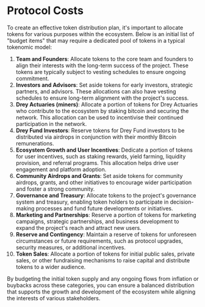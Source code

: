 # Protocol Costs

To create an effective token distribution plan, it's important to allocate tokens for various purposes within the ecosystem. Below is an initial list of "budget items" that may require a dedicated pool of tokens in a typical tokenomic model:

1. **Team and Founders**: Allocate tokens to the core team and founders to align their interests with the long-term success of the project. These tokens are typically subject to vesting schedules to ensure ongoing commitment.
2. **Investors and Advisors**: Set aside tokens for early investors, strategic partners, and advisors. These allocations can also have vesting schedules to ensure long-term alignment with the project's success.
3. **Drey Actuaries (miners)**: Allocate a portion of tokens for Drey Actuaries who contribute to the ecosystem by staking bitcoin and securing the network. This allocation can be used to incentivise their continued participation in the network.
4. **Drey Fund Investors**: Reserve tokens for Drey Fund investors to be distributed via airdrops in conjunction with their monthly Bitcoin remunerations.
5. **Ecosystem Growth and User Incentives**: Dedicate a portion of tokens for user incentives, such as staking rewards, yield farming, liquidity provision, and referral programs. This allocation helps drive user engagement and platform adoption.
6. **Community Airdrops and Grants**: Set aside tokens for community airdrops, grants, and other initiatives to encourage wider participation and foster a strong community.
7. **Governance and Treasury**: Allocate tokens to the project's governance system and treasury, enabling token holders to participate in decision-making processes and fund future developments or initiatives.
8. **Marketing and Partnerships**: Reserve a portion of tokens for marketing campaigns, strategic partnerships, and business development to expand the project's reach and attract new users.
9. **Reserve and Contingency**: Maintain a reserve of tokens for unforeseen circumstances or future requirements, such as protocol upgrades, security measures, or additional incentives.
10. **Token Sales**: Allocate a portion of tokens for initial public sales, private sales, or other fundraising mechanisms to raise capital and distribute tokens to a wider audience.

By budgeting the initial token supply and any ongoing flows from inflation or buybacks across these categories, you can ensure a balanced distribution that supports the growth and development of the ecosystem while aligning the interests of various stakeholders.
